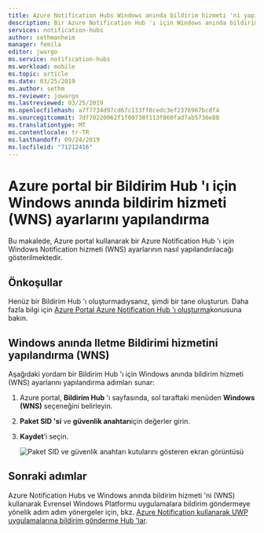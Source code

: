 ```yaml
---
title: Azure Notification Hubs Windows anında bildirim hizmeti 'ni yapılandırma | Microsoft Docs
description: Bir Azure Notification Hub 'ı için Windows anında bildirim hizmeti ayarlarını yapılandırmayı öğrenin.
services: notification-hubs
author: sethmanheim
manager: femila
editor: jwargo
ms.service: notification-hubs
ms.workload: mobile
ms.topic: article
ms.date: 03/25/2019
ms.author: sethm
ms.reviewer: jowargo
ms.lastreviewed: 03/25/2019
ms.openlocfilehash: a7f7734d97cd67c133ff0cedc3ef2376967bcdf4
ms.sourcegitcommit: 7df70220062f1f09738f113f860fad7ab5736e88
ms.translationtype: MT
ms.contentlocale: tr-TR
ms.lasthandoff: 09/24/2019
ms.locfileid: "71212416"
---
```

# <a name="configure-windows-push-notification-service-wns-settings-for-a-notification-hub-in-the-azure-portal"></a>Azure portal bir Bildirim Hub 'ı için Windows anında bildirim hizmeti (WNS) ayarlarını yapılandırma
Bu makalede, Azure portal kullanarak bir Azure Notification Hub 'ı için Windows Notification hizmeti (WNS) ayarlarının nasıl yapılandırılacağı gösterilmektedir.  

## <a name="prerequisites"></a>Önkoşullar
Henüz bir Bildirim Hub 'ı oluşturmadıysanız, şimdi bir tane oluşturun. Daha fazla bilgi için [Azure Portal Azure Notification Hub 'ı oluşturma](create-notification-hub-portal.md)konusuna bakın. 

## <a name="configure-windows-push-notification-service-wns"></a>Windows anında Iletme Bildirimi hizmetini yapılandırma (WNS)

Aşağıdaki yordam bir Bildirim Hub 'ı için Windows anında bildirim hizmeti (WNS) ayarlarını yapılandırma adımları sunar: 

1. Azure portal, **Bildirim Hub** 'ı sayfasında, sol taraftaki menüden **Windows (WNS)** seçeneğini belirleyin.
2. **Paket SID 'si** ve **güvenlik anahtarı**için değerler girin.
3. **Kaydet**’i seçin.

   ![Paket SID ve güvenlik anahtarı kutularını gösteren ekran görüntüsü](./media/notification-hubs-windows-store-dotnet-get-started/notification-hub-configure-wns.png)

## <a name="next-steps"></a>Sonraki adımlar
Azure Notification Hubs ve Windows anında bildirim hizmeti 'ni (WNS) kullanarak Evrensel Windows Platformu uygulamalara bildirim göndermeye yönelik adım adım yönergeler için, bkz. [Azure Notification kullanarak UWP uygulamalarına bildirim gönderme Hub 'lar](notification-hubs-windows-store-dotnet-get-started-wns-push-notification.md).


